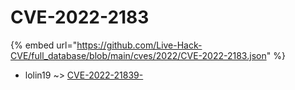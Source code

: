 # CVE-2022-2183
{% embed url="https://github.com/Live-Hack-CVE/full_database/blob/main/cves/2022/CVE-2022-2183.json" %}

* lolin19 ~> [CVE-2022-21839-](https://www.alice-snow.ru/2022/database/cve-2022-2183/cve-2022-21839--lolin19)